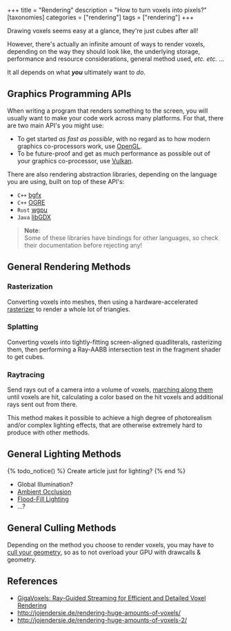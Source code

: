 +++
title = "Rendering"
description = "How to turn voxels into pixels?"
[taxonomies]
categories = ["rendering"]
tags = ["rendering"]
+++

Drawing voxels seems easy at a glance, they're just cubes after all!

However, there's actually an infinite amount of ways to render voxels, depending on the way they should look like,
the underlying storage, performance and resource considerations, general method used, *etc. etc.* ...

It all depends on what ***you*** ultimately want to *do*.

## Graphics Programming APIs

When writing a program that renders something to the screen,
you will usually want to make your code work across many platforms.
For that, there are two main API's you might use:

- To get started *as fast as possible*, with no regard as to how modern graphics co-processors work,
  use [OpenGL](/wiki/opengl).
- To be future-proof and get as much performance as possible out of your graphics co-processor,
  use [Vulkan](/wiki/vulkan).

There are also rendering abstraction libraries,
depending on the language you are using,
built on top of these API's:

- `C++` [bgfx](https://github.com/bkaradzic/bgfx)
- `C++` [OGRE](https://ogrecave.github.io/ogre/)
- `Rust` [wgpu](https://wgpu.rs/)
- `Java` [libGDX](https://libgdx.com/)

> **Note**:  
> Some of these libraries have bindings for other languages,
> so check their documentation before rejecting any!

## General Rendering Methods

### Rasterization

Converting voxels into meshes, then using a hardware-accelerated [rasterizer](https://en.wikipedia.org/wiki/Rasterisation)
to render a whole lot of triangles.

### Splatting

Converting voxels into tightly-fitting screen-aligned quadliterals, rasterizing them,
then performing a Ray-AABB intersection test in the fragment shader to get cubes.

### Raytracing

Send rays out of a camera into a volume of voxels, [marching along them](/wiki/raycasting) until voxels are hit,
calculating a color based on the hit voxels and additional rays sent out from there.

This method makes it possible to achieve a high degree of photorealism and/or complex lighting effects,
that are otherwise extremely hard to produce with other methods.

## General Lighting Methods

{% todo_notice() %} Create article just for lighting? {% end %}

- Global Illumination?
- [Ambient Occlusion](https://0fps.net/2013/07/03/ambient-occlusion-for-minecraft-like-worlds/)
- [Flood-Fill Lighting](https://web.archive.org/web/20210429192404/https://www.seedofandromeda.com/blogs/29-fast-flood-fill-lighting-in-a-blocky-voxel-game-pt-1)
- ...?

## General Culling Methods

Depending on the method you choose to render voxels,
you may have to [cull your geometry](/wiki/culling),
so as to not overload your GPU with drawcalls & geometry.

## References

- [GigaVoxels: Ray-Guided Streaming for Efficient and Detailed Voxel Rendering](https://artis.inrialpes.fr/Publications/2009/CNLE09/)
- <http://jojendersie.de/rendering-huge-amounts-of-voxels/>
- <http://jojendersie.de/rendering-huge-amounts-of-voxels-2/>
